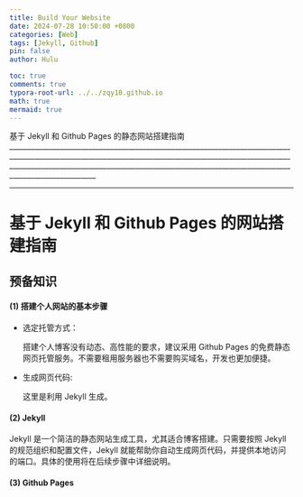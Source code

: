 ```yaml
---
title: Build Your Website
date: 2024-07-28 10:50:00 +0800
categories: [Web]
tags: [Jekyll, Github]
pin: false
author: Hulu

toc: true
comments: true
typora-root-url: ../../zqy10.github.io
math: true
mermaid: true
---
```


基于 Jekyll 和 Github Pages 的静态网站搭建指南 __________________________________________________________________________________________________________________________________________________________________________________________________________________________________________________________________

------



# 基于 Jekyll 和 Github Pages 的网站搭建指南

## 预备知识

#### (1) 搭建个人网站的基本步骤

- 选定托管方式：

  搭建个人博客没有动态、高性能的要求，建议采用 Github Pages 的免费静态网页托管服务。不需要租用服务器也不需要购买域名，开发也更加便捷。

- 生成网页代码:

  这里是利用 Jekyll 生成。

#### (2)  Jekyll

Jekyll 是一个简洁的静态网站生成工具，尤其适合博客搭建。只需要按照 Jekyll 的规范组织和配置文件，Jekyll 就能帮助你自动生成网页代码，并提供本地访问的端口。具体的使用将在后续步骤中详细说明。

[Jeckyll Website]: https://jekyllrb.com/

#### (3) Github Pages 

